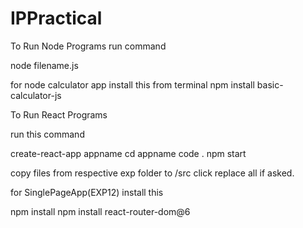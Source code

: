 # IPPractical

To Run Node Programs 
run command 

node filename.js

for node calculator app install this from terminal
npm install basic-calculator-js

To Run React Programs

run this command

create-react-app appname
cd appname
code .
npm start

copy files from respective exp folder to /src click replace all if asked.

for SinglePageApp(EXP12)
install this

npm install npm install react-router-dom@6

